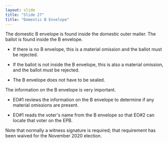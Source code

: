 ```yaml
---
layout: slide
title: "Slide 27"
title: "Domestic B Envelope"
---
```


The domestic B envelope is found inside the domestic outer mailer. The ballot is found inside the B envelope.

* If there is no B envelope, this is a material omission and the ballot must be rejected.

* If the ballot is not inside the B envelope, this is also a material omission, and the ballot must be rejected.

* The B envelope does not have to be sealed.

The information on the B envelope is very important.

* EO#1 reviews the information on the B envelope to determine if any material omissions are present.

* EO#1 reads the voter's name from the B envelope so that EO#2 can locate that voter on the EPB.

Note that normally a witness signature is required; that requirement has been waived for the November 2020 election.
